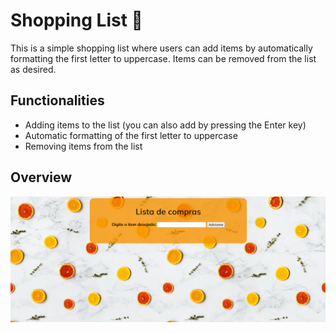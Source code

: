 # Shopping List 🍎
<p>This is a simple shopping list where users can add items by automatically formatting the first letter to uppercase. Items can be removed from the list as desired.</p>

## Functionalities

- Adding items to the list (you can also add by pressing the Enter key)
- Automatic formatting of the first letter to uppercase
- Removing items from the list

## Overview
![Alt Text](img/overview.gif)
